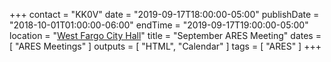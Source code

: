 +++
contact = "KK0V"
date = "2019-09-17T18:00:00-05:00"
publishDate = "2018-10-01T01:00:00-06:00"
endTime = "2019-09-17T19:00:00-05:00"
location = "[West Fargo City Hall](/places/west-fargo-city-hall/)"
title = "September ARES Meeting"
dates = [ "ARES Meetings" ]
outputs = [ "HTML", "Calendar" ]
tags = [ "ARES" ]
+++

